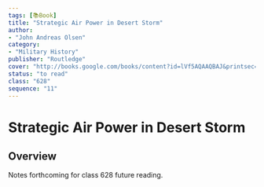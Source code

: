 ```yaml
---
tags: [📚Book]
title: "Strategic Air Power in Desert Storm"
author:
- "John Andreas Olsen"
category:
- "Military History"
publisher: "Routledge"
cover: "http://books.google.com/books/content?id=lVf5AQAAQBAJ&printsec=frontcover&img=1&zoom=1&edge=curl&source=gbs_api"
status: "to read"
class: "628"
sequence: "11"
---
```


# Strategic Air Power in Desert Storm

## Overview

Notes forthcoming for class 628 future reading.
